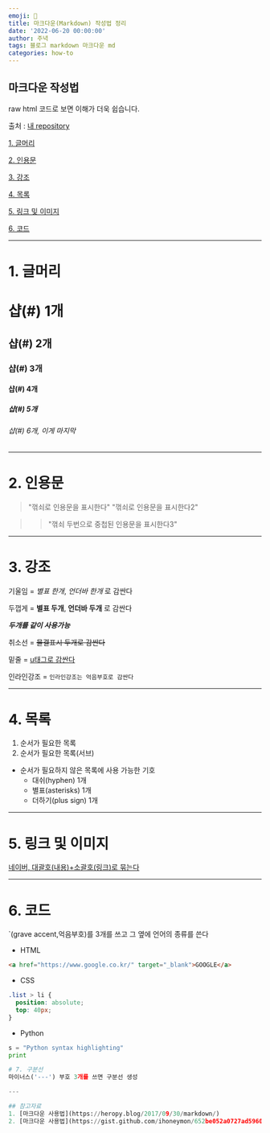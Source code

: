 ```yaml
---
emoji: 🔮
title: 마크다운(Markdown) 작성법 정리
date: '2022-06-20 00:00:00'
author: 주녁
tags: 블로그 markdown 마크다운 md
categories: how-to
---
```


## 마크다운 작성법

raw html 코드로 보면 이해가 더욱 쉽습니다.

출처 : [내 repository](https://github.com/junwork123/How-To-Code/blob/master/Markdown.md)

[1. 글머리](#header)

[2. 인용문](#quote)

[3. 강조](#emphasize)

[4. 목록](#list)

[5. 링크 및 이미지](#link)

[6. 코드](#code)

---

# 1. 글머리<span id="header"></span>

# 샵(#) 1개

## 샵(#) 2개

### 샵(#) 3개

#### 샵(#) 4개

##### 샵(#) 5개

###### 샵(#) 6개, 이게 마지막

---

# 2. 인용문<span id="quote"></span>

> "꺾쇠로 인용문을 표시한다"
> "꺾쇠로 인용문을 표시한다2"

> > "꺾쇠 두번으로 중첩된 인용문을 표시한다3"

---

# 3. 강조<span id="emphasize"></span>

기울임 = _별표 한개_, _언더바 한개_ 로 감싼다

두껍게 = **별표 두개**, **언더바 두개** 로 감싼다

**_두개를 같이 사용가능_**

취소선 = ~~물결표시 두개로 감싼다~~

밑줄 = <u>u태그로 감싼다</u>

인라인강조 = `인라인강조는 억음부호로 감싼다`

---

# 4. 목록<span id="list"></span>

1. 순서가 필요한 목록
1. 순서가 필요한 목록(서브)

- 순서가 필요하지 않은 목록에 사용 가능한 기호
  - 대쉬(hyphen) 1개
  * 별표(asterisks) 1개
  - 더하기(plus sign) 1개

---

# 5. 링크 및 이미지<span id="link"></span>

[네이버, 대괄호(내용)+소괄호(링크)로 묶는다](https://www.naver.com/)

---

# 6. 코드<span id="code"></span>

`(grave accent,억음부호)를 3개를 쓰고 그 옆에 언어의 종류를 쓴다

- HTML

```html
<a href="https://www.google.co.kr/" target="_blank">GOOGLE</a>
```

- CSS

```css
.list > li {
  position: absolute;
  top: 40px;
}
```

- Python

```python
s = "Python syntax highlighting"
print

# 7. 구분선
마이너스('---') 부호 3개를 쓰면 구분선 생성

---

## 참고자료
1. [마크다운 사용법](https://heropy.blog/2017/09/30/markdown/)
2. [마크다운 사용법](https://gist.github.com/ihoneymon/652be052a0727ad59601)
```
